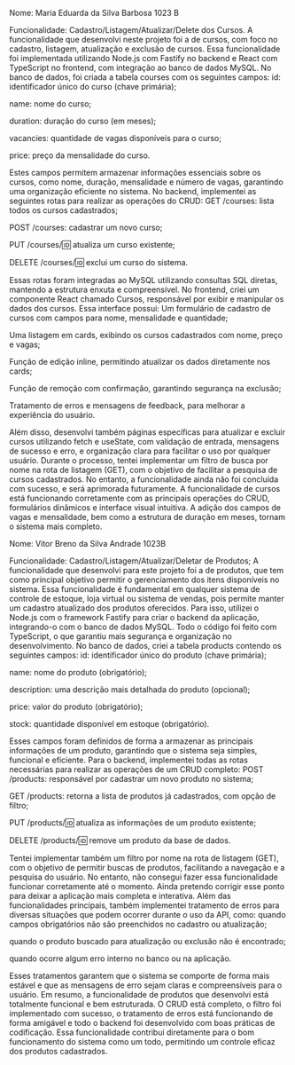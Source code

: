 Nome: Maria Eduarda da Silva Barbosa 1023 B 

Funcionalidade: Cadastro/Listagem/Atualizar/Delete dos Cursos.
A funcionalidade que desenvolvi neste projeto foi a de cursos, com foco no cadastro, listagem, atualização e exclusão de cursos. Essa funcionalidade foi implementada utilizando Node.js com Fastify no backend e React com TypeScript no frontend, com integração ao banco de dados MySQL.
No banco de dados, foi criada a tabela courses com os seguintes campos:
id: identificador único do curso (chave primária);


name: nome do curso;


duration: duração do curso (em meses);


vacancies: quantidade de vagas disponíveis para o curso;


price: preço da mensalidade do curso.


Estes campos permitem armazenar informações essenciais sobre os cursos, como nome, duração, mensalidade e número de vagas, garantindo uma organização eficiente no sistema.
No backend, implementei as seguintes rotas para realizar as operações do CRUD:
GET /courses: lista todos os cursos cadastrados;


POST /courses: cadastrar um novo curso;


PUT /courses/:id: atualiza um curso existente;


DELETE /courses/:id: exclui um curso do sistema.


Essas rotas foram integradas ao MySQL utilizando consultas SQL diretas, mantendo a estrutura enxuta e compreensível.
No frontend, criei um componente React chamado Cursos, responsável por exibir e manipular os dados dos cursos. Essa interface possui:
Um formulário de cadastro de cursos com campos para nome, mensalidade e quantidade;


Uma listagem em cards, exibindo os cursos cadastrados com nome, preço e vagas;


Função de edição inline, permitindo atualizar os dados diretamente nos cards;


Função de remoção com confirmação, garantindo segurança na exclusão;


Tratamento de erros e mensagens de feedback, para melhorar a experiência do usuário.


Além disso, desenvolvi também páginas específicas para atualizar e excluir cursos utilizando fetch e useState, com validação de entrada, mensagens de sucesso e erro, e organização clara para facilitar o uso por qualquer usuário.
Durante o processo, tentei implementar um filtro de busca por nome na rota de listagem (GET), com o objetivo de facilitar a pesquisa de cursos cadastrados. No entanto, a funcionalidade ainda não foi concluída com sucesso, e será aprimorada futuramente.
A funcionalidade de cursos está funcionando corretamente com as principais operações do CRUD, formulários dinâmicos e interface visual intuitiva. A adição dos campos de vagas e mensalidade, bem como a estrutura de duração em meses, tornam o sistema mais completo.






Nome: Vitor Breno da Silva Andrade 1023B

Funcionalidade: Cadastro/Listagem/Atualizar/Deletar de Produtos;
A funcionalidade que desenvolvi para este projeto foi a de produtos, que tem como principal objetivo permitir o gerenciamento dos itens disponíveis no sistema. Essa funcionalidade é fundamental em qualquer sistema de controle de estoque, loja virtual ou sistema de vendas, pois permite manter um cadastro atualizado dos produtos oferecidos.
Para isso, utilizei o Node.js com o framework Fastify para criar o backend da aplicação, integrando-o com o banco de dados MySQL. Todo o código foi feito com TypeScript, o que garantiu mais segurança e organização no desenvolvimento.
No banco de dados, criei a tabela products contendo os seguintes campos:
id: identificador único do produto (chave primária);


name: nome do produto (obrigatório);


description: uma descrição mais detalhada do produto (opcional);


price: valor do produto (obrigatório);


stock: quantidade disponível em estoque (obrigatório).


Esses campos foram definidos de forma a armazenar as principais informações de um produto, garantindo que o sistema seja simples, funcional e eficiente.
Para o backend, implementei todas as rotas necessárias para realizar as operações de um CRUD completo:
POST /products: responsável por cadastrar um novo produto no sistema;


GET /products: retorna a lista de produtos já cadastrados, com opção de filtro;


PUT /products/:id: atualiza as informações de um produto existente;


DELETE /products/:id: remove um produto da base de dados.


Tentei implementar também um filtro por nome na rota de listagem (GET), com o objetivo de permitir buscas  de produtos, facilitando a navegação e a pesquisa do usuário. No entanto, não consegui fazer essa funcionalidade funcionar corretamente até o momento. Ainda pretendo corrigir esse ponto para deixar a aplicação mais completa e interativa.
Além das funcionalidades principais, também implementei tratamento de erros para diversas situações que podem ocorrer durante o uso da API, como:
quando campos obrigatórios não são preenchidos no cadastro ou atualização;


quando o produto buscado para atualização ou exclusão não é encontrado;


quando ocorre algum erro interno no banco ou na aplicação.


Esses tratamentos garantem que o sistema se comporte de forma mais estável e que as mensagens de erro sejam claras e compreensíveis para o usuário.
Em resumo, a funcionalidade de produtos que desenvolvi está totalmente funcional e bem estruturada. O CRUD está completo, o filtro foi implementado com sucesso, o tratamento de erros está funcionando de forma amigável e todo o backend foi desenvolvido com boas práticas de codificação.
Essa funcionalidade contribui diretamente para o bom funcionamento do sistema como um todo, permitindo um controle eficaz dos produtos cadastrados.
